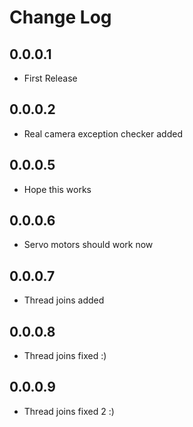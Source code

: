 # Change Log

## 0.0.0.1
- First Release

## 0.0.0.2
- Real camera exception checker added

## 0.0.0.5
- Hope this works

## 0.0.0.6
- Servo motors should work now

## 0.0.0.7
- Thread joins added

## 0.0.0.8
- Thread joins fixed :)

## 0.0.0.9
- Thread joins fixed 2 :)